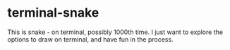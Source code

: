 # terminal-snake
This is snake - on terminal, possibly 1000th time. I just want to explore the options to draw on terminal, and have fun in the process.
